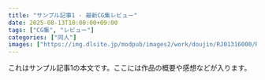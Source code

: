 ```yaml
---
title: "サンプル記事1 - 最新CG集レビュー"
date: 2025-08-13T10:00:00+09:00
tags: ["CG集", "レビュー"]
categories: ["同人"]
images: ["https://img.dlsite.jp/modpub/images2/work/doujin/RJ01316000/RJ01315495_img_main.webp"]
---
```


これはサンプル記事1の本文です。ここには作品の概要や感想などが入ります。
